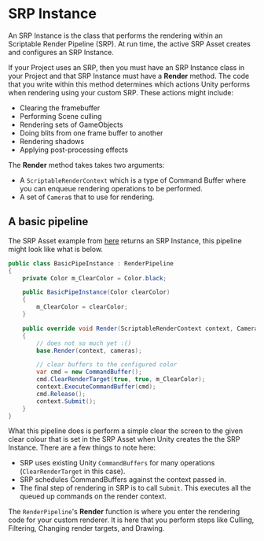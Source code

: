 # SRP Instance

An SRP Instance is the class that performs the rendering within an Scriptable Render Pipeline (SRP). At run time, the active SRP Asset creates and configures an SRP Instance. 

If your Project uses an SRP, then you must have an SRP Instance class in your Project and that SRP Instance must have a **Render** method. The code that you write within this method determines which actions Unity performs when rendering using your custom SRP. These actions might include:

* Clearing the framebuffer
* Performing Scene culling
* Rendering sets of GameObjects
* Doing blits from one frame buffer to another
* Rendering shadows
* Applying post-processing effects

The **Render** method takes takes two arguments:

* A `ScriptableRenderContext` which is a type of Command Buffer where you can enqueue rendering operations to be performed.
* A set of `Camera`s that to use for rendering.

## A basic pipeline
The SRP Asset example from [here](srp-asset.html) returns an SRP Instance, this pipeline might look like what is below. 

```C#
public class BasicPipeInstance : RenderPipeline
{
    private Color m_ClearColor = Color.black;

    public BasicPipeInstance(Color clearColor)
    {
        m_ClearColor = clearColor;
    }

    public override void Render(ScriptableRenderContext context, Camera[] cameras)
    {
        // does not so much yet :()
        base.Render(context, cameras);

        // clear buffers to the configured color
        var cmd = new CommandBuffer();
        cmd.ClearRenderTarget(true, true, m_ClearColor);
        context.ExecuteCommandBuffer(cmd);
        cmd.Release();
        context.Submit();
    }
}
```

What this pipeline does is perform a simple clear the screen to the given clear colour that is set in the SRP Asset when Unity creates the the SRP Instance. There are a few things to note here:

* SRP uses existing Unity `CommandBuffers` for many operations (`ClearRenderTarget` in this case).
* SRP schedules CommandBuffers against the context passed in.
* The final step of rendering in SRP is to call `Submit`. This executes all the queued up commands on the render context.

The `RenderPipeline`'s **Render** function is where you enter the rendering code for your custom renderer. It is here that you perform steps like Culling, Filtering, Changing render targets, and Drawing.